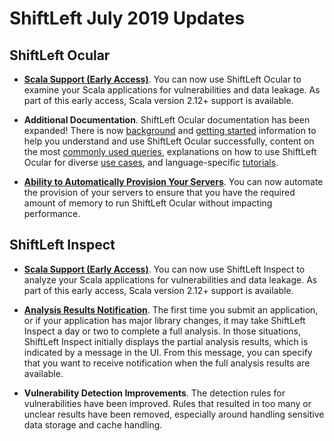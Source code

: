 # ShiftLeft July 2019 Updates

## ShiftLeft Ocular

* **[Scala Support (Early Access)](../introduction/requirements.md)**. You can now use ShiftLeft Ocular to examine your Scala applications for vulnerabilities and data leakage. As part of this early access, Scala version 2.12+ support is available.

* **Additional Documentation**. ShiftLeft Ocular documentation has been expanded! There is now [background](https://docs.shiftleft.io/shiftleft/using-shiftleft-ocular/about-shiftleft-ocular) and [getting started](https://docs.shiftleft.io/shiftleft/using-shiftleft-ocular/getting-started) information to help you understand and use ShiftLeft Ocular successfully, content on the most [commonly used queries](https://docs.shiftleft.io/shiftleft/using-shiftleft-ocular/common-queries), explanations on how to use ShiftLeft Ocular for diverse [use cases](https://docs.shiftleft.io/shiftleft/using-shiftleft-ocular/use-cases), and language-specific [tutorials](https://docs.shiftleft.io/shiftleft/using-shiftleft-ocular/tutorials).

* **[Ability to Automatically Provision Your Servers](../using-ocular/about/ocular-memory-size.md)**. You can now automate the provision of your servers to ensure that you have the required amount of memory to run ShiftLeft Ocular without impacting performance.
      
## ShiftLeft Inspect

* **[Scala Support (Early Access)](../introduction/language-support.md)**. You can now use ShiftLeft Inspect to analyze your Scala applications for vulnerabilities and data leakage. As part of this early access, Scala version 2.12+ support is available.

* **[Analysis Results Notification](../using-inspect-protect/inspect/view-results.md)**. The first time you submit an application, or if your application has major library changes, it may take ShiftLeft Inspect a day or two to complete a full analysis. In those situations, ShiftLeft Inspect initially displays the partial analysis results, which is indicated by a message in the UI. From this message, you can specify that you want to receive notification when the full analysis results are available.

* **Vulnerability Detection Improvements**. The detection rules for vulnerabilities have been improved. Rules that resulted in too many or unclear results have been removed, especially around handling sensitive data storage and cache handling.
